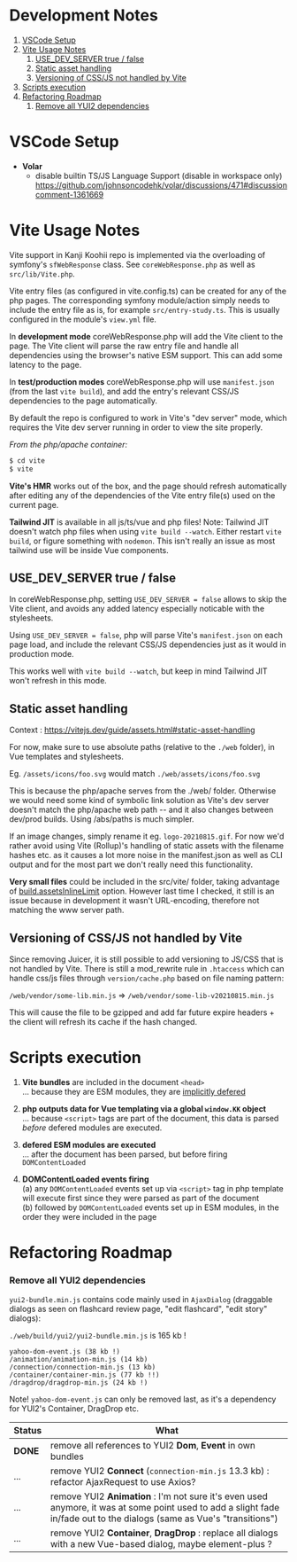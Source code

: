<h1>Development Notes</h1>

1. [VSCode Setup](#vscode-setup)
2. [Vite Usage Notes](#vite-usage-notes)
   1. [USE_DEV_SERVER true / false](#use_dev_server-true--false)
   2. [Static asset handling](#static-asset-handling)
   3. [Versioning of CSS/JS not handled by Vite](#versioning-of-cssjs-not-handled-by-vite)
3. [Scripts execution](#scripts-execution)
4. [Refactoring Roadmap](#refactoring-roadmap)
      1. [Remove all YUI2 dependencies](#remove-all-yui2-dependencies)

# VSCode Setup

- **Volar**
  - disable builtin TS/JS Language Support (disable in workspace only)
    https://github.com/johnsoncodehk/volar/discussions/471#discussioncomment-1361669


# Vite Usage Notes

Vite support in Kanji Koohii repo is implemented via the overloading of symfony's `sfWebResponse` class. See `coreWebResponse.php` as well as `src/lib/Vite.php`.

Vite entry files (as configured in vite.config.ts) can be created for any of the php pages. The corresponding symfony module/action simply needs to include the entry file as is, for example `src/entry-study.ts`. This is usually configured in the module's `view.yml` file.

In **development mode** coreWebResponse.php will add the Vite client to the page. The Vite client will parse the raw entry file and handle all dependencies using the browser's native ESM support. This can add some latency to the page.

In **test/production modes** coreWebResponse.php will use `manifest.json` (from the last `vite build`), and add the entry's relevant CSS/JS dependencies to the page automatically.

By default the repo is configured to work in Vite's "dev server" mode, which requires the Vite dev server running in order to view the site properly.

_From the php/apache container:_

```bash
$ cd vite
$ vite
```

**Vite's HMR** works out of the box, and the page should refresh automatically after editing any of the dependencies of the Vite entry file(s) used on the current page.

**Tailwind JIT** is available in all js/ts/vue and php files! Note: Tailwind JIT doesn't watch php files when using `vite build --watch`. Either restart `vite build`, or figure something with `nodemon`. This isn't really an issue as most tailwind use will be inside Vue components.

## USE_DEV_SERVER true / false

In coreWebResponse.php, setting `USE_DEV_SERVER = false` allows to skip the Vite client, and avoids any added latency especially noticable with the stylesheets.

Using `USE_DEV_SERVER = false`, php will parse Vite's `manifest.json` on each page load, and include the relevant CSS/JS dependencies just as it would in production mode.

This works well with `vite build --watch`, but keep in mind Tailwind JIT won't refresh in this mode.

## Static asset handling

Context : https://vitejs.dev/guide/assets.html#static-asset-handling

For now, make sure to use absolute paths (relative to the `./web` folder), in Vue templates and stylesheets.

Eg. `/assets/icons/foo.svg` would match `./web/assets/icons/foo.svg`

This is because the php/apache serves from the ./web/ folder. Otherwise we would need some kind of symbolic link solution as Vite's dev server doesn't match the php/apache web path -- and it also changes between dev/prod builds. Using /abs/paths is much simpler.

If an image changes, simply rename it eg. `logo-20210815.gif`. For now we'd rather avoid using Vite (Rollup)'s handling of static assets with the filename hashes etc. as it causes a lot more noise in the manifest.json as well as CLI output and for the most part we don't really need this functionality.

**Very small files** could be included in the src/vite/ folder, taking advantage of [build.assetsInlineLimit](https://vitejs.dev/config/#build-assetsinlinelimit) option. However last time I checked, it still is an issue because in development it wasn't URL-encoding, therefore not matching the www server path.

## Versioning of CSS/JS not handled by Vite

Since removing Juicer, it is still possible to add versioning to JS/CSS that is not handled by Vite. There is still a mod_rewrite rule in `.htaccess` which can handle css/js files through `version/cache.php` based on file naming pattern:

`/web/vendor/some-lib.min.js` => `/web/vendor/some-lib-v20210815.min.js`

This will cause the file to be gzipped and add far future expire headers + the client will refresh its cache if the hash changed.

# Scripts execution

1. **Vite bundles** are included in the document `<head>`<br>
   ... because they are ESM modules, they are [implicitly defered](https://developer.mozilla.org/en-US/docs/Web/HTML/Element/script#attr-defer)

2. **php outputs data for Vue templating via a global `window.KK` object**
   <br>... because `<script>` tags are part of the document, this data is parsed _before_ defered modules are executed.

3. **defered ESM modules are executed**
   <br>... after the document has been parsed, but before firing `DOMContentLoaded`

4. **DOMContentLoaded events firing**
   <br>(a) any `DOMContentLoaded` events set up via `<script>` tag in php template will execute first since they were parsed as part of the document
   <br>(b) followed by `DOMContentLoaded` events set up in ESM modules, in the order they were included in the page

# Refactoring Roadmap

### Remove all YUI2 dependencies

`yui2-bundle.min.js` contains code mainly used in `AjaxDialog` (draggable dialogs
as seen on flashcard review page, "edit flashcard", "edit story" dialogs):

`./web/build/yui2/yui2-bundle.min.js` is 165 kb !

    yahoo-dom-event.js (38 kb !)
    /animation/animation-min.js (14 kb)
    /connection/connection-min.js (13 kb)
    /container/container-min.js (77 kb !!)
    /dragdrop/dragdrop-min.js (24 kb !)

Note! `yahoo-dom-event.js` can only be removed last, as it's a dependency for YUI2's Container, DragDrop etc.

| Status   | What                                                                                                                                                                     |
| -------- | ------------------------------------------------------------------------------------------------------------------------------------------------------------------------ |
| **DONE** | remove all references to YUI2 **Dom**, **Event** in own bundles                                                                                                          |
| ...      | remove YUI2 **Connect** (`connection-min.js` 13.3 kb) : refactor AjaxRequest to use Axios?                                                                               |
| ...      | remove YUI2 **Animation** : I'm not sure it's even used anymore, it was at some point used to add a slight fade in/fade out to the dialogs (same as Vue's "transitions") |
| ...      | remove YUI2 **Container**, **DragDrop** : replace all dialogs with a new Vue-based dialog, maybe element-plus ?                                                          |
